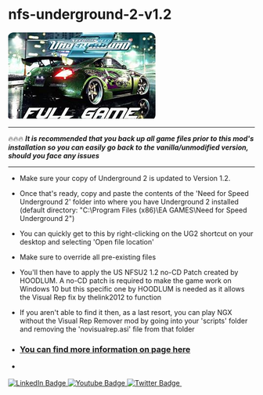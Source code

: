 # nfs-underground-2-v1.2

<img src="https://github.com/SoseneZalbuen/nfs-underground-2-v1.2/blob/main/nfs.png"/>

___

🔥🔥🔥 ***It is recommended that you back up all game files prior to this mod's installation so you can easily go back to the vanilla/unmodified version, should you face any issues***

___

+  Make sure your copy of Underground 2 is updated to Version 1.2.

+  Once that's ready, copy and paste the contents of the 'Need for Speed Underground 2' folder into where you have Underground 2 installed
(default directory: "C:\Program Files (x86)\EA GAMES\Need for Speed Underground 2")

+  You can quickly get to this by right-clicking on the UG2 shortcut on your desktop and selecting 'Open file location'

+  Make sure to override all pre-existing files

+  You'll then have to apply the US NFSU2 1.2 no-CD Patch created by HOODLUM. A no-CD patch is required to make the game work on Windows 10 but this specific one by HOODLUM is needed as it allows the Visual Rep fix by thelink2012 to function

+  If you aren't able to find it then, as a last resort, you can play NGX without the Visual Rep Remover mod by going into your 'scripts' folder and removing the 'novisualrep.asi' file from that folder

+  ### [You can find more information on page here](https://www.bing.com/images/search?view=detailV2&ccid=jjmQ52ml&id=B3D70787A9FEC0884C7B09048D1B795739E88D1A&thid=OIP.jjmQ52mlH4q_NvbeUz-ryQHaD3&mediaurl=https%3a%2f%2f1hitgames.com%2fwp-content%2fuploads%2f2019%2f09%2fNeed-for-Speed-Underground-2-1.jpg&cdnurl=https%3a%2f%2fth.bing.com%2fth%2fid%2fR.8e3990e769a51f8abf36f6de533fabc9%3frik%3dGo3oOVd5G40ECQ%26pid%3dImgRaw%26r%3d0&exph=1494&expw=2866&q=nfs+underground+2+v1.2+no+cd&simid=607987999138723846&FORM=IRPRST&ck=D41DF8B4CDE39569FCFCA9FA4E232DF3&selectedIndex=19&itb=0)

+  <div id="badges">
  <a href="your-linkedin-URL">
    <img src="https://img.shields.io/badge/LinkedIn-blue?style=for-the-badge&logo=linkedin&logoColor=white" alt="LinkedIn Badge"/>
  </a>
  <a href="your-youtube-URL">
    <img src="https://img.shields.io/badge/YouTube-red?style=for-the-badge&logo=youtube&logoColor=white" alt="Youtube Badge"/>
  </a>
  <a href="your-twitter-URL">
    <img src="https://img.shields.io/badge/Twitter-blue?style=for-the-badge&logo=twitter&logoColor=white" alt="Twitter Badge"/>
  </a>
</div>
<img src="https://komarev.com/ghpvc/?username=your-github-username&style=flat-square&color=blue" alt=""/>

